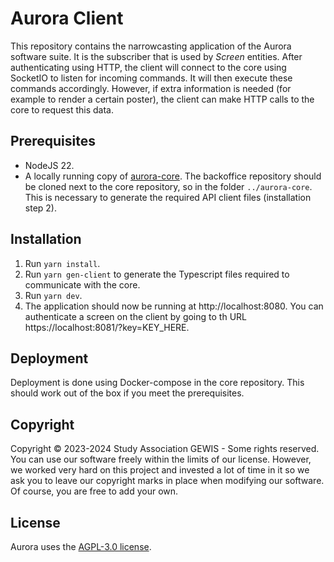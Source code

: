 # Aurora Client

This repository contains the narrowcasting application of the Aurora software suite.
It is the subscriber that is used by _Screen_ entities.
After authenticating using HTTP, the client will connect to the core using SocketIO
to listen for incoming commands. It will then execute these commands accordingly.
However, if extra information is needed (for example to render a certain poster),
the client can make HTTP calls to the core to request this data.

## Prerequisites

- NodeJS 22.
- A locally running copy of [aurora-core](https://github.com/gewis/narrowcasting-core).
  The backoffice repository should be cloned next to the core repository, so in the folder `../aurora-core`.
  This is necessary to generate the required API client files (installation step 2).

## Installation

1. Run `yarn install`.
2. Run `yarn gen-client` to generate the Typescript files required to communicate with the core.
3. Run `yarn dev`.
4. The application should now be running at http://localhost:8080.
   You can authenticate a screen on the client by going to th URL https://localhost:8081/?key=KEY_HERE.

## Deployment

Deployment is done using Docker-compose in the core repository.
This should work out of the box if you meet the prerequisites.

## Copyright

Copyright © 2023-2024 Study Association GEWIS - Some rights reserved.
You can use our software freely within the limits of our license.
However, we worked very hard on this project and invested a lot of time in it
so we ask you to leave our copyright marks in place when modifying our software.
Of course, you are free to add your own.

## License

Aurora uses the [AGPL-3.0 license](LICENSE).
